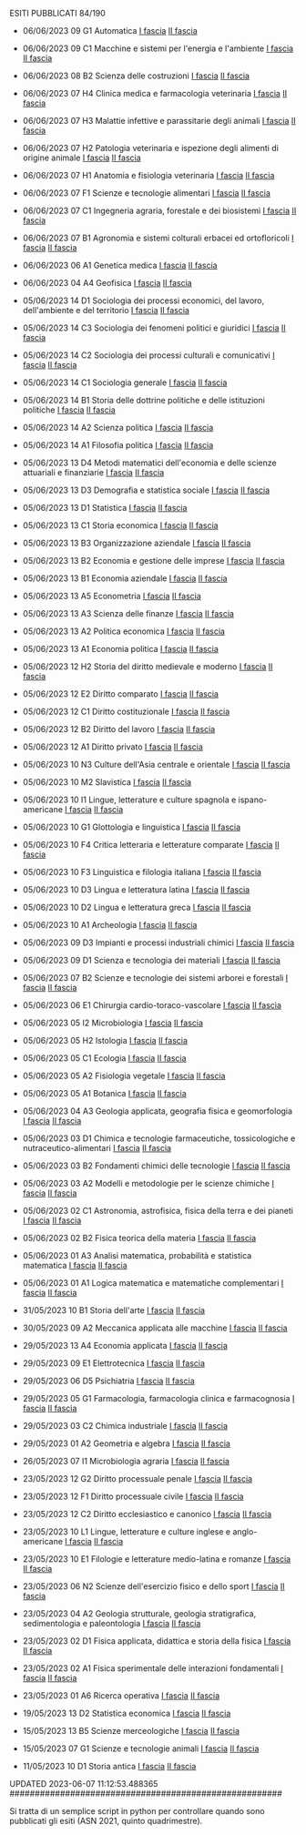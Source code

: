 ESITI PUBBLICATI 84/190 

- 06/06/2023 09 G1  Automatica	 [I fascia](https://asn21.cineca.it/pubblico/miur/esito/09%252FG1/1/5) [II fascia](https://asn21.cineca.it/pubblico/miur/esito/09%252FG1/2/5) 

- 06/06/2023 09 C1  Macchine e sistemi per l'energia e l'ambiente	 [I fascia](https://asn21.cineca.it/pubblico/miur/esito/09%252FC1/1/5) [II fascia](https://asn21.cineca.it/pubblico/miur/esito/09%252FC1/2/5) 

- 06/06/2023 08 B2  Scienza delle costruzioni	 [I fascia](https://asn21.cineca.it/pubblico/miur/esito/08%252FB2/1/5) [II fascia](https://asn21.cineca.it/pubblico/miur/esito/08%252FB2/2/5) 

- 06/06/2023 07 H4  Clinica medica e farmacologia veterinaria	 [I fascia](https://asn21.cineca.it/pubblico/miur/esito/07%252FH4/1/5) [II fascia](https://asn21.cineca.it/pubblico/miur/esito/07%252FH4/2/5) 

- 06/06/2023 07 H3  Malattie infettive e parassitarie degli animali	 [I fascia](https://asn21.cineca.it/pubblico/miur/esito/07%252FH3/1/5) [II fascia](https://asn21.cineca.it/pubblico/miur/esito/07%252FH3/2/5) 

- 06/06/2023 07 H2  Patologia veterinaria e ispezione degli alimenti di origine animale	 [I fascia](https://asn21.cineca.it/pubblico/miur/esito/07%252FH2/1/5) [II fascia](https://asn21.cineca.it/pubblico/miur/esito/07%252FH2/2/5) 

- 06/06/2023 07 H1  Anatomia e fisiologia veterinaria	 [I fascia](https://asn21.cineca.it/pubblico/miur/esito/07%252FH1/1/5) [II fascia](https://asn21.cineca.it/pubblico/miur/esito/07%252FH1/2/5) 

- 06/06/2023 07 F1  Scienze e tecnologie alimentari	 [I fascia](https://asn21.cineca.it/pubblico/miur/esito/07%252FF1/1/5) [II fascia](https://asn21.cineca.it/pubblico/miur/esito/07%252FF1/2/5) 

- 06/06/2023 07 C1  Ingegneria agraria, forestale e dei biosistemi	 [I fascia](https://asn21.cineca.it/pubblico/miur/esito/07%252FC1/1/5) [II fascia](https://asn21.cineca.it/pubblico/miur/esito/07%252FC1/2/5) 

- 06/06/2023 07 B1  Agronomia e sistemi colturali erbacei ed ortofloricoli	 [I fascia](https://asn21.cineca.it/pubblico/miur/esito/07%252FB1/1/5) [II fascia](https://asn21.cineca.it/pubblico/miur/esito/07%252FB1/2/5) 

- 06/06/2023 06 A1  Genetica medica	 [I fascia](https://asn21.cineca.it/pubblico/miur/esito/06%252FA1/1/5) [II fascia](https://asn21.cineca.it/pubblico/miur/esito/06%252FA1/2/5) 

- 06/06/2023 04 A4  Geofisica	 [I fascia](https://asn21.cineca.it/pubblico/miur/esito/04%252FA4/1/5) [II fascia](https://asn21.cineca.it/pubblico/miur/esito/04%252FA4/2/5) 

- 05/06/2023 14 D1  Sociologia dei processi economici, del lavoro, dell'ambiente e del territorio	 [I fascia](https://asn21.cineca.it/pubblico/miur/esito/14%252FD1/1/5) [II fascia](https://asn21.cineca.it/pubblico/miur/esito/14%252FD1/2/5) 

- 05/06/2023 14 C3  Sociologia dei fenomeni politici e giuridici	 [I fascia](https://asn21.cineca.it/pubblico/miur/esito/14%252FC3/1/5) [II fascia](https://asn21.cineca.it/pubblico/miur/esito/14%252FC3/2/5) 

- 05/06/2023 14 C2  Sociologia dei processi culturali e comunicativi	 [I fascia](https://asn21.cineca.it/pubblico/miur/esito/14%252FC2/1/5) [II fascia](https://asn21.cineca.it/pubblico/miur/esito/14%252FC2/2/5) 

- 05/06/2023 14 C1  Sociologia generale	 [I fascia](https://asn21.cineca.it/pubblico/miur/esito/14%252FC1/1/5) [II fascia](https://asn21.cineca.it/pubblico/miur/esito/14%252FC1/2/5) 

- 05/06/2023 14 B1  Storia delle dottrine politiche e delle istituzioni politiche	 [I fascia](https://asn21.cineca.it/pubblico/miur/esito/14%252FB1/1/5) [II fascia](https://asn21.cineca.it/pubblico/miur/esito/14%252FB1/2/5) 

- 05/06/2023 14 A2  Scienza politica	 [I fascia](https://asn21.cineca.it/pubblico/miur/esito/14%252FA2/1/5) [II fascia](https://asn21.cineca.it/pubblico/miur/esito/14%252FA2/2/5) 

- 05/06/2023 14 A1  Filosofia politica	 [I fascia](https://asn21.cineca.it/pubblico/miur/esito/14%252FA1/1/5) [II fascia](https://asn21.cineca.it/pubblico/miur/esito/14%252FA1/2/5) 

- 05/06/2023 13 D4  Metodi matematici dell'economia e delle scienze attuariali e finanziarie	 [I fascia](https://asn21.cineca.it/pubblico/miur/esito/13%252FD4/1/5) [II fascia](https://asn21.cineca.it/pubblico/miur/esito/13%252FD4/2/5) 

- 05/06/2023 13 D3  Demografia e statistica sociale	 [I fascia](https://asn21.cineca.it/pubblico/miur/esito/13%252FD3/1/5) [II fascia](https://asn21.cineca.it/pubblico/miur/esito/13%252FD3/2/5) 

- 05/06/2023 13 D1  Statistica	 [I fascia](https://asn21.cineca.it/pubblico/miur/esito/13%252FD1/1/5) [II fascia](https://asn21.cineca.it/pubblico/miur/esito/13%252FD1/2/5) 

- 05/06/2023 13 C1  Storia economica	 [I fascia](https://asn21.cineca.it/pubblico/miur/esito/13%252FC1/1/5) [II fascia](https://asn21.cineca.it/pubblico/miur/esito/13%252FC1/2/5) 

- 05/06/2023 13 B3  Organizzazione aziendale	 [I fascia](https://asn21.cineca.it/pubblico/miur/esito/13%252FB3/1/5) [II fascia](https://asn21.cineca.it/pubblico/miur/esito/13%252FB3/2/5) 

- 05/06/2023 13 B2  Economia e gestione delle imprese	 [I fascia](https://asn21.cineca.it/pubblico/miur/esito/13%252FB2/1/5) [II fascia](https://asn21.cineca.it/pubblico/miur/esito/13%252FB2/2/5) 

- 05/06/2023 13 B1  Economia aziendale	 [I fascia](https://asn21.cineca.it/pubblico/miur/esito/13%252FB1/1/5) [II fascia](https://asn21.cineca.it/pubblico/miur/esito/13%252FB1/2/5) 

- 05/06/2023 13 A5  Econometria	 [I fascia](https://asn21.cineca.it/pubblico/miur/esito/13%252FA5/1/5) [II fascia](https://asn21.cineca.it/pubblico/miur/esito/13%252FA5/2/5) 

- 05/06/2023 13 A3  Scienza delle finanze	 [I fascia](https://asn21.cineca.it/pubblico/miur/esito/13%252FA3/1/5) [II fascia](https://asn21.cineca.it/pubblico/miur/esito/13%252FA3/2/5) 

- 05/06/2023 13 A2  Politica	economica [I fascia](https://asn21.cineca.it/pubblico/miur/esito/13%252FA2/1/5) [II fascia](https://asn21.cineca.it/pubblico/miur/esito/13%252FA2/2/5) 

- 05/06/2023 13 A1  Economia politica	 [I fascia](https://asn21.cineca.it/pubblico/miur/esito/13%252FA1/1/5) [II fascia](https://asn21.cineca.it/pubblico/miur/esito/13%252FA1/2/5) 

- 05/06/2023 12 H2  Storia del diritto medievale e moderno	 [I fascia](https://asn21.cineca.it/pubblico/miur/esito/12%252FH2/1/5) [II fascia](https://asn21.cineca.it/pubblico/miur/esito/12%252FH2/2/5) 

- 05/06/2023 12 E2  Diritto comparato	 [I fascia](https://asn21.cineca.it/pubblico/miur/esito/12%252FE2/1/5) [II fascia](https://asn21.cineca.it/pubblico/miur/esito/12%252FE2/2/5) 

- 05/06/2023 12 C1  Diritto costituzionale	 [I fascia](https://asn21.cineca.it/pubblico/miur/esito/12%252FC1/1/5) [II fascia](https://asn21.cineca.it/pubblico/miur/esito/12%252FC1/2/5) 

- 05/06/2023 12 B2  Diritto del lavoro	 [I fascia](https://asn21.cineca.it/pubblico/miur/esito/12%252FB2/1/5) [II fascia](https://asn21.cineca.it/pubblico/miur/esito/12%252FB2/2/5) 

- 05/06/2023 12 A1  Diritto privato	 [I fascia](https://asn21.cineca.it/pubblico/miur/esito/12%252FA1/1/5) [II fascia](https://asn21.cineca.it/pubblico/miur/esito/12%252FA1/2/5) 

- 05/06/2023 10 N3  Culture dell'Asia centrale e orientale	 [I fascia](https://asn21.cineca.it/pubblico/miur/esito/10%252FN3/1/5) [II fascia](https://asn21.cineca.it/pubblico/miur/esito/10%252FN3/2/5) 

- 05/06/2023 10 M2  Slavistica	 [I fascia](https://asn21.cineca.it/pubblico/miur/esito/10%252FM2/1/5) [II fascia](https://asn21.cineca.it/pubblico/miur/esito/10%252FM2/2/5) 

- 05/06/2023 10 I1  Lingue, letterature e culture spagnola e ispano-americane	 [I fascia](https://asn21.cineca.it/pubblico/miur/esito/10%252FI1/1/5) [II fascia](https://asn21.cineca.it/pubblico/miur/esito/10%252FI1/2/5) 

- 05/06/2023 10 G1  Glottologia e linguistica	 [I fascia](https://asn21.cineca.it/pubblico/miur/esito/10%252FG1/1/5) [II fascia](https://asn21.cineca.it/pubblico/miur/esito/10%252FG1/2/5) 

- 05/06/2023 10 F4  Critica letteraria e letterature comparate	 [I fascia](https://asn21.cineca.it/pubblico/miur/esito/10%252FF4/1/5) [II fascia](https://asn21.cineca.it/pubblico/miur/esito/10%252FF4/2/5) 

- 05/06/2023 10 F3  Linguistica e filologia italiana	 [I fascia](https://asn21.cineca.it/pubblico/miur/esito/10%252FF3/1/5) [II fascia](https://asn21.cineca.it/pubblico/miur/esito/10%252FF3/2/5) 

- 05/06/2023 10 D3  Lingua e letteratura latina	 [I fascia](https://asn21.cineca.it/pubblico/miur/esito/10%252FD3/1/5) [II fascia](https://asn21.cineca.it/pubblico/miur/esito/10%252FD3/2/5) 

- 05/06/2023 10 D2  Lingua e letteratura greca	 [I fascia](https://asn21.cineca.it/pubblico/miur/esito/10%252FD2/1/5) [II fascia](https://asn21.cineca.it/pubblico/miur/esito/10%252FD2/2/5) 

- 05/06/2023 10 A1  Archeologia	 [I fascia](https://asn21.cineca.it/pubblico/miur/esito/10%252FA1/1/5) [II fascia](https://asn21.cineca.it/pubblico/miur/esito/10%252FA1/2/5) 

- 05/06/2023 09 D3  Impianti e processi industriali chimici	 [I fascia](https://asn21.cineca.it/pubblico/miur/esito/09%252FD3/1/5) [II fascia](https://asn21.cineca.it/pubblico/miur/esito/09%252FD3/2/5) 

- 05/06/2023 09 D1  Scienza e tecnologia dei materiali	 [I fascia](https://asn21.cineca.it/pubblico/miur/esito/09%252FD1/1/5) [II fascia](https://asn21.cineca.it/pubblico/miur/esito/09%252FD1/2/5) 

- 05/06/2023 07 B2  Scienze e tecnologie dei sistemi arborei e forestali	 [I fascia](https://asn21.cineca.it/pubblico/miur/esito/07%252FB2/1/5) [II fascia](https://asn21.cineca.it/pubblico/miur/esito/07%252FB2/2/5) 

- 05/06/2023 06 E1  Chirurgia cardio-toraco-vascolare	 [I fascia](https://asn21.cineca.it/pubblico/miur/esito/06%252FE1/1/5) [II fascia](https://asn21.cineca.it/pubblico/miur/esito/06%252FE1/2/5) 

- 05/06/2023 05 I2  Microbiologia	 [I fascia](https://asn21.cineca.it/pubblico/miur/esito/05%252FI2/1/5) [II fascia](https://asn21.cineca.it/pubblico/miur/esito/05%252FI2/2/5) 

- 05/06/2023 05 H2  Istologia	 [I fascia](https://asn21.cineca.it/pubblico/miur/esito/05%252FH2/1/5) [II fascia](https://asn21.cineca.it/pubblico/miur/esito/05%252FH2/2/5) 

- 05/06/2023 05 C1  Ecologia	 [I fascia](https://asn21.cineca.it/pubblico/miur/esito/05%252FC1/1/5) [II fascia](https://asn21.cineca.it/pubblico/miur/esito/05%252FC1/2/5) 

- 05/06/2023 05 A2  Fisiologia vegetale	 [I fascia](https://asn21.cineca.it/pubblico/miur/esito/05%252FA2/1/5) [II fascia](https://asn21.cineca.it/pubblico/miur/esito/05%252FA2/2/5) 

- 05/06/2023 05 A1  Botanica	 [I fascia](https://asn21.cineca.it/pubblico/miur/esito/05%252FA1/1/5) [II fascia](https://asn21.cineca.it/pubblico/miur/esito/05%252FA1/2/5) 

- 05/06/2023 04 A3  Geologia applicata, geografia fisica e geomorfologia	 [I fascia](https://asn21.cineca.it/pubblico/miur/esito/04%252FA3/1/5) [II fascia](https://asn21.cineca.it/pubblico/miur/esito/04%252FA3/2/5) 

- 05/06/2023 03 D1  Chimica e tecnologie farmaceutiche, tossicologiche e nutraceutico-alimentari	 [I fascia](https://asn21.cineca.it/pubblico/miur/esito/03%252FD1/1/5) [II fascia](https://asn21.cineca.it/pubblico/miur/esito/03%252FD1/2/5) 

- 05/06/2023 03 B2  Fondamenti chimici delle tecnologie	 [I fascia](https://asn21.cineca.it/pubblico/miur/esito/03%252FB2/1/5) [II fascia](https://asn21.cineca.it/pubblico/miur/esito/03%252FB2/2/5) 

- 05/06/2023 03 A2  Modelli e metodologie per le scienze chimiche	 [I fascia](https://asn21.cineca.it/pubblico/miur/esito/03%252FA2/1/5) [II fascia](https://asn21.cineca.it/pubblico/miur/esito/03%252FA2/2/5) 

- 05/06/2023 02 C1  Astronomia, astrofisica, fisica della terra e dei pianeti	 [I fascia](https://asn21.cineca.it/pubblico/miur/esito/02%252FC1/1/5) [II fascia](https://asn21.cineca.it/pubblico/miur/esito/02%252FC1/2/5) 

- 05/06/2023 02 B2  Fisica teorica della materia	 [I fascia](https://asn21.cineca.it/pubblico/miur/esito/02%252FB2/1/5) [II fascia](https://asn21.cineca.it/pubblico/miur/esito/02%252FB2/2/5) 

- 05/06/2023 01 A3  Analisi matematica, probabilità e statistica matematica	 [I fascia](https://asn21.cineca.it/pubblico/miur/esito/01%252FA3/1/5) [II fascia](https://asn21.cineca.it/pubblico/miur/esito/01%252FA3/2/5) 

- 05/06/2023 01 A1  Logica matematica e matematiche complementari	 [I fascia](https://asn21.cineca.it/pubblico/miur/esito/01%252FA1/1/5) [II fascia](https://asn21.cineca.it/pubblico/miur/esito/01%252FA1/2/5) 

- 31/05/2023 10 B1  Storia dell'arte	 [I fascia](https://asn21.cineca.it/pubblico/miur/esito/10%252FB1/1/5) [II fascia](https://asn21.cineca.it/pubblico/miur/esito/10%252FB1/2/5) 

- 30/05/2023 09 A2  Meccanica applicata alle macchine	 [I fascia](https://asn21.cineca.it/pubblico/miur/esito/09%252FA2/1/5) [II fascia](https://asn21.cineca.it/pubblico/miur/esito/09%252FA2/2/5) 

- 29/05/2023 13 A4  Economia applicata	 [I fascia](https://asn21.cineca.it/pubblico/miur/esito/13%252FA4/1/5) [II fascia](https://asn21.cineca.it/pubblico/miur/esito/13%252FA4/2/5) 

- 29/05/2023 09 E1  Elettrotecnica	 [I fascia](https://asn21.cineca.it/pubblico/miur/esito/09%252FE1/1/5) [II fascia](https://asn21.cineca.it/pubblico/miur/esito/09%252FE1/2/5) 

- 29/05/2023 06 D5  Psichiatria	 [I fascia](https://asn21.cineca.it/pubblico/miur/esito/06%252FD5/1/5) [II fascia](https://asn21.cineca.it/pubblico/miur/esito/06%252FD5/2/5) 

- 29/05/2023 05 G1  Farmacologia, farmacologia clinica e farmacognosia	 [I fascia](https://asn21.cineca.it/pubblico/miur/esito/05%252FG1/1/5) [II fascia](https://asn21.cineca.it/pubblico/miur/esito/05%252FG1/2/5) 

- 29/05/2023 03 C2  Chimica industriale	 [I fascia](https://asn21.cineca.it/pubblico/miur/esito/03%252FC2/1/5) [II fascia](https://asn21.cineca.it/pubblico/miur/esito/03%252FC2/2/5) 

- 29/05/2023 01 A2  Geometria e algebra	 [I fascia](https://asn21.cineca.it/pubblico/miur/esito/01%252FA2/1/5) [II fascia](https://asn21.cineca.it/pubblico/miur/esito/01%252FA2/2/5) 

- 26/05/2023 07 I1  Microbiologia agraria	 [I fascia](https://asn21.cineca.it/pubblico/miur/esito/07%252FI1/1/5) [II fascia](https://asn21.cineca.it/pubblico/miur/esito/07%252FI1/2/5) 

- 23/05/2023 12 G2  Diritto processuale penale	 [I fascia](https://asn21.cineca.it/pubblico/miur/esito/12%252FG2/1/5) [II fascia](https://asn21.cineca.it/pubblico/miur/esito/12%252FG2/2/5) 

- 23/05/2023 12 F1  Diritto processuale civile	 [I fascia](https://asn21.cineca.it/pubblico/miur/esito/12%252FF1/1/5) [II fascia](https://asn21.cineca.it/pubblico/miur/esito/12%252FF1/2/5) 

- 23/05/2023 12 C2  Diritto ecclesiastico e canonico	 [I fascia](https://asn21.cineca.it/pubblico/miur/esito/12%252FC2/1/5) [II fascia](https://asn21.cineca.it/pubblico/miur/esito/12%252FC2/2/5) 

- 23/05/2023 10 L1  Lingue, letterature e culture inglese e anglo-americane	 [I fascia](https://asn21.cineca.it/pubblico/miur/esito/10%252FL1/1/5) [II fascia](https://asn21.cineca.it/pubblico/miur/esito/10%252FL1/2/5) 

- 23/05/2023 10 E1  Filologie e letterature medio-latina e romanze	 [I fascia](https://asn21.cineca.it/pubblico/miur/esito/10%252FE1/1/5) [II fascia](https://asn21.cineca.it/pubblico/miur/esito/10%252FE1/2/5) 

- 23/05/2023 06 N2  Scienze dell'esercizio fisico e dello sport	 [I fascia](https://asn21.cineca.it/pubblico/miur/esito/06%252FN2/1/5) [II fascia](https://asn21.cineca.it/pubblico/miur/esito/06%252FN2/2/5) 

- 23/05/2023 04 A2  Geologia strutturale, geologia stratigrafica, sedimentologia e paleontologia	 [I fascia](https://asn21.cineca.it/pubblico/miur/esito/04%252FA2/1/5) [II fascia](https://asn21.cineca.it/pubblico/miur/esito/04%252FA2/2/5) 

- 23/05/2023 02 D1  Fisica applicata, didattica e storia della fisica	 [I fascia](https://asn21.cineca.it/pubblico/miur/esito/02%252FD1/1/5) [II fascia](https://asn21.cineca.it/pubblico/miur/esito/02%252FD1/2/5) 

- 23/05/2023 02 A1  Fisica sperimentale delle interazioni fondamentali	 [I fascia](https://asn21.cineca.it/pubblico/miur/esito/02%252FA1/1/5) [II fascia](https://asn21.cineca.it/pubblico/miur/esito/02%252FA1/2/5) 

- 23/05/2023 01 A6  Ricerca operativa	 [I fascia](https://asn21.cineca.it/pubblico/miur/esito/01%252FA6/1/5) [II fascia](https://asn21.cineca.it/pubblico/miur/esito/01%252FA6/2/5) 

- 19/05/2023 13 D2  Statistica economica	 [I fascia](https://asn21.cineca.it/pubblico/miur/esito/13%252FD2/1/5) [II fascia](https://asn21.cineca.it/pubblico/miur/esito/13%252FD2/2/5) 

- 15/05/2023 13 B5  Scienze merceologiche	 [I fascia](https://asn21.cineca.it/pubblico/miur/esito/13%252FB5/1/5) [II fascia](https://asn21.cineca.it/pubblico/miur/esito/13%252FB5/2/5) 

- 15/05/2023 07 G1  Scienze e tecnologie animali	 [I fascia](https://asn21.cineca.it/pubblico/miur/esito/07%252FG1/1/5) [II fascia](https://asn21.cineca.it/pubblico/miur/esito/07%252FG1/2/5) 

- 11/05/2023 10 D1  Storia antica	 [I fascia](https://asn21.cineca.it/pubblico/miur/esito/10%252FD1/1/5) [II fascia](https://asn21.cineca.it/pubblico/miur/esito/10%252FD1/2/5) 

UPDATED 2023-06-07 11:12:53.488365
######################################################

Si tratta di un semplice script in python per controllare quando sono pubblicati gli esiti (ASN 2021, quinto quadrimestre).

